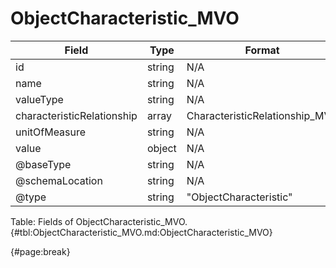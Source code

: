 <!--
    ATTENTION: This file was generated via gradle!
               Do NOT manually edit this file! Any such changes will be overwritten!
-->

# ObjectCharacteristic_MVO

| Field | Type | Format | Required |
| ------- | ------- | ------- | --- |
| id | string | N/A | No |
| name | string | N/A | No |
| valueType | string | N/A | No |
| characteristicRelationship | array | CharacteristicRelationship_MVO | No |
| unitOfMeasure | string | N/A | No |
| value | object | N/A | Yes |
| @baseType | string | N/A | No |
| @schemaLocation | string | N/A | No |
| @type | string | "ObjectCharacteristic" | Yes |

Table: Fields of ObjectCharacteristic_MVO. {#tbl:ObjectCharacteristic_MVO.md:ObjectCharacteristic_MVO}

{#page:break}
